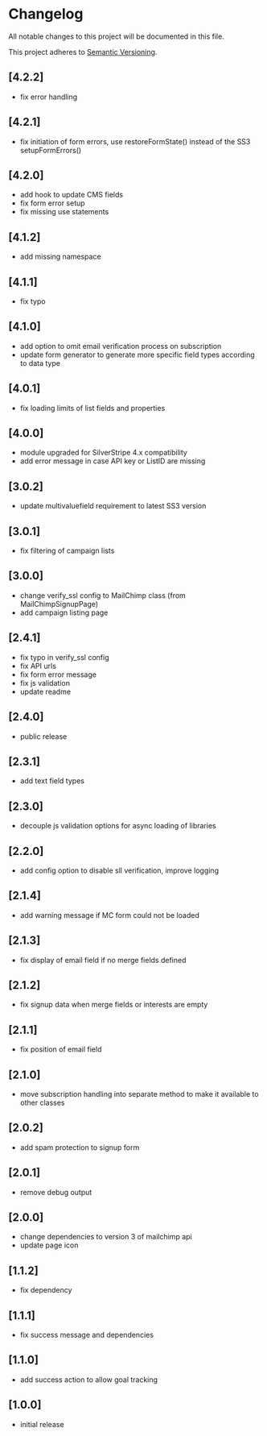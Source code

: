 # Changelog

All notable changes to this project will be documented in this file.

This project adheres to [Semantic Versioning](http://semver.org/).

## [4.2.2]

* fix error handling

## [4.2.1]

* fix initiation of form errors, use restoreFormState() instead of the SS3 setupFormErrors()

## [4.2.0]

* add hook to update CMS fields
* fix form error setup
* fix missing use statements

## [4.1.2]

* add missing namespace

## [4.1.1]

* fix typo

## [4.1.0]

* add option to omit email verification process on subscription
* update form generator to generate more specific field types according to data type

## [4.0.1]

* fix loading limits of list fields and properties

## [4.0.0]

* module upgraded for SilverStripe 4.x compatibility
* add error message in case API key or ListID are missing

## [3.0.2]

* update multivaluefield requirement to latest SS3 version

## [3.0.1]

* fix filtering of campaign lists

## [3.0.0]

* change verify_ssl config to MailChimp class (from MailChimpSignupPage)
* add campaign listing page

## [2.4.1]

* fix typo in verify_ssl config
* fix API urls
* fix form error message
* fix js validation
* update readme

## [2.4.0]

* public release

## [2.3.1]

* add text field types

## [2.3.0]

* decouple js validation options for async loading of libraries

## [2.2.0]

* add config option to disable sll verification, improve logging

## [2.1.4]

* add warning message if MC form could not be loaded

## [2.1.3]

* fix display of email field if no merge fields defined

## [2.1.2]

* fix signup data when merge fields or interests are empty

## [2.1.1]

* fix position of email field

## [2.1.0]

* move subscription handling into separate method to make it available to other classes

## [2.0.2]

* add spam protection to signup form

## [2.0.1]

* remove debug output

## [2.0.0]

* change dependencies to version 3 of mailchimp api
* update page icon

## [1.1.2]

* fix dependency

## [1.1.1]

* fix success message and dependencies

## [1.1.0]

* add success action to allow goal tracking

## [1.0.0]

* initial release

